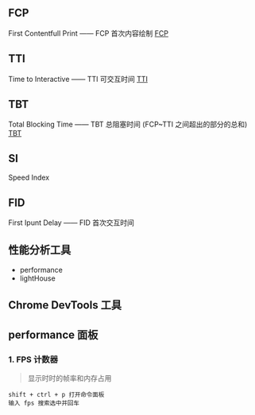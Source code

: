 ## FCP

First Contentfull Print —— FCP 首次内容绘制 [FCP](https://web.dev/fcp/)

## TTI

Time to Interactive —— TTI 可交互时间 [TTI](https://web.dev/tti/)

## TBT

Total Blocking Time —— TBT 总阻塞时间 (FCP~TTI 之间超出的部分的总和) [TBT](https://web.dev/tbt/)

## SI

Speed Index

## FID

First Ipunt Delay —— FID 首次交互时间

## 性能分析工具

- performance
- lightHouse

## Chrome DevTools 工具

## performance 面板

### 1. FPS 计数器

> 显示时时的帧率和内存占用

```shell
shift + ctrl + p 打开命令面板
输入 fps 搜索选中并回车
```
